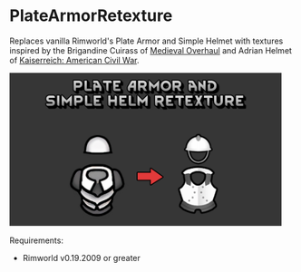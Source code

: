 # PlateArmorRetexture
Replaces vanilla Rimworld's Plate Armor and Simple Helmet with textures inspired by the Brigandine Cuirass of <a href="https://steamcommunity.com/sharedfiles/filedetails/?id=2553700067">Medieval Overhaul</a> and Adrian Helmet of <a href="https://steamcommunity.com/sharedfiles/filedetails/?id=2963124472">Kaiserreich: American Civil War</a>.

<img width="480" height="270" alt="Preview image for Plate Armor Retexture" src="https://github.com/WyseHeller/PlateArmorRetexture/blob/main/About/Preview.png">

Requirements:
<ul><li>Rimworld v0.19.2009 or greater</li></ul>
